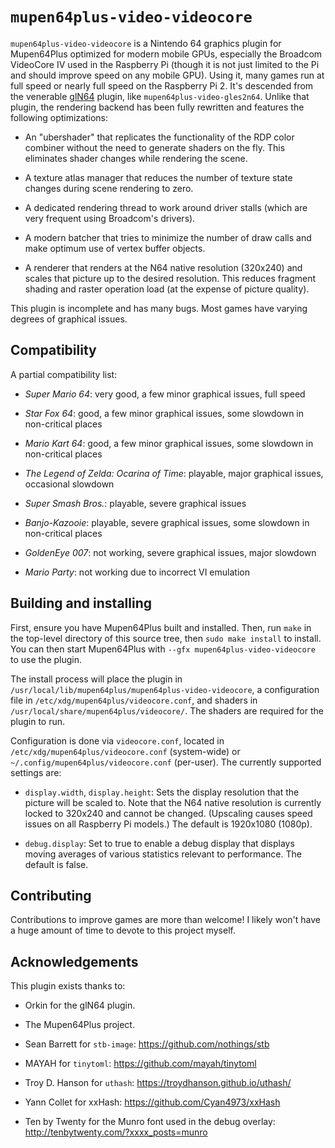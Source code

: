 # `mupen64plus-video-videocore`

`mupen64plus-video-videocore` is a Nintendo 64 graphics plugin for Mupen64Plus optimized for modern
mobile GPUs, especially the Broadcom VideoCore IV used in the Raspberry Pi (though it is not just
limited to the Pi and should improve speed on any mobile GPU). Using it, many games run at full
speed or nearly full speed on the Raspberry Pi 2. It's descended from the venerable
[glN64](http://gln64.emulation64.com) plugin, like `mupen64plus-video-gles2n64`. Unlike that
plugin, the rendering backend has been fully rewritten and features the following optimizations:

* An "ubershader" that replicates the functionality of the RDP color combiner without the need to
  generate shaders on the fly. This eliminates shader changes while rendering the scene.

* A texture atlas manager that reduces the number of texture state changes during scene rendering
  to zero.

* A dedicated rendering thread to work around driver stalls (which are very frequent using
  Broadcom's drivers).

* A modern batcher that tries to minimize the number of draw calls and make optimum use of vertex
  buffer objects.

* A renderer that renders at the N64 native resolution (320x240) and scales that picture up to the
  desired resolution. This reduces fragment shading and raster operation load (at the expense of
  picture quality).

This plugin is incomplete and has many bugs. Most games have varying degrees of graphical issues.

## Compatibility

A partial compatibility list:

* *Super Mario 64*: very good, a few minor graphical issues, full speed

* *Star Fox 64*: good, a few minor graphical issues, some slowdown in non-critical places

* *Mario Kart 64*: good, a few minor graphical issues, some slowdown in non-critical places

* *The Legend of Zelda: Ocarina of Time*: playable, major graphical issues, occasional slowdown

* *Super Smash Bros.*: playable, severe graphical issues

* *Banjo-Kazooie*: playable, severe graphical issues, some slowdown in non-critical places

* *GoldenEye 007*: not working, severe graphical issues, major slowdown

* *Mario Party*: not working due to incorrect VI emulation 

## Building and installing

First, ensure you have Mupen64Plus built and installed. Then, run `make` in the top-level
directory of this source tree, then `sudo make install` to install. You can then start Mupen64Plus
with `--gfx mupen64plus-video-videocore` to use the plugin.

The install process will place the plugin in
`/usr/local/lib/mupen64plus/mupen64plus-video-videocore`, a configuration file in
`/etc/xdg/mupen64plus/videocore.conf`, and shaders in `/usr/local/share/mupen64plus/videocore/`.
The shaders are required for the plugin to run.

Configuration is done via `videocore.conf`, located in `/etc/xdg/mupen64plus/videocore.conf`
(system-wide) or `~/.config/mupen64plus/videocore.conf` (per-user). The currently supported
settings are:

* `display.width`, `display.height`: Sets the display resolution that the picture will be scaled
  to. Note that the N64 native resolution is currently locked to 320x240 and cannot be changed.
  (Upscaling causes speed issues on all Raspberry Pi models.) The default is 1920x1080 (1080p).

* `debug.display`: Set to true to enable a debug display that displays moving averages of various
  statistics relevant to performance. The default is false.

## Contributing

Contributions to improve games are more than welcome! I likely won't have a huge amount of time to
devote to this project myself.

## Acknowledgements

This plugin exists thanks to:

* Orkin for the glN64 plugin.

* The Mupen64Plus project.

* Sean Barrett for `stb-image`: https://github.com/nothings/stb

* MAYAH for `tinytoml`: https://github.com/mayah/tinytoml 

* Troy D. Hanson for `uthash`: https://troydhanson.github.io/uthash/ 

* Yann Collet for xxHash: https://github.com/Cyan4973/xxHash 

* Ten by Twenty for the Munro font used in the debug overlay:
  http://tenbytwenty.com/?xxxx_posts=munro 

